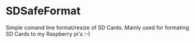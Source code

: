 # SDSafeFormat
Simple comand line format/resize of SD Cards. Mainly used for formating SD Cards to my Raspberry pi's :-)
